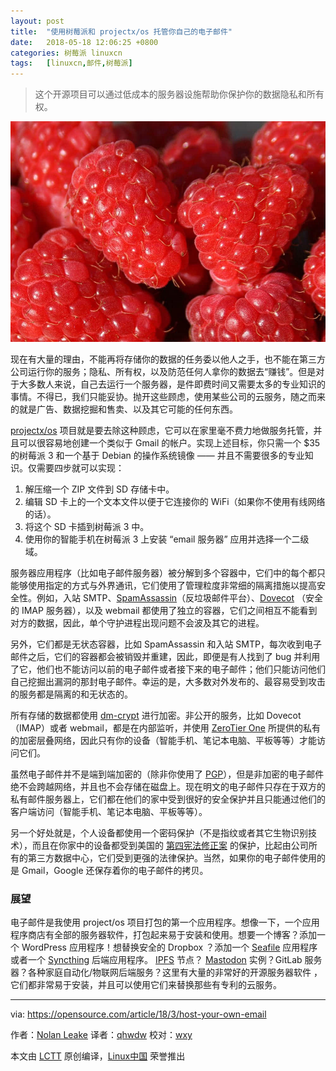 ```yaml
---
layout: post
title:	"使用树莓派和 projectx/os 托管你自己的电子邮件"
date:	2018-05-18 12:06:25 +0800 
categories:	树莓派 linuxcn 
tags:	[linuxcn,邮件,树莓派]
---
```




> 
> 这个开源项目可以通过低成本的服务器设施帮助你保护你的数据隐私和所有权。
> 
> 
> 


![](/Asserts/Images/album/201805/18/120617zeoe2re6jo8eozt2.jpg)


现在有大量的理由，不能再将存储你的数据的任务委以他人之手，也不能在第三方公司运行你的服务；隐私、所有权，以及防范任何人拿你的数据去“赚钱”。但是对于大多数人来说，自己去运行一个服务器，是件即费时间又需要太多的专业知识的事情。不得已，我们只能妥协。抛开这些顾虑，使用某些公司的云服务，随之而来的就是广告、数据挖掘和售卖、以及其它可能的任何东西。


[projectx/os](https://git.sigbus.net/projectx/os) 项目就是要去除这种顾虑，它可以在家里毫不费力地做服务托管，并且可以很容易地创建一个类似于 Gmail 的帐户。实现上述目标，你只需一个 $35 的树莓派 3 和一个基于 Debian 的操作系统镜像 —— 并且不需要很多的专业知识。仅需要四步就可以实现：


1. 解压缩一个 ZIP 文件到 SD 存储卡中。
2. 编辑 SD 卡上的一个文本文件以便于它连接你的 WiFi（如果你不使用有线网络的话）。
3. 将这个 SD 卡插到树莓派 3 中。
4. 使用你的智能手机在树莓派 3 上安装 “email 服务器” 应用并选择一个二级域。


服务器应用程序（比如电子邮件服务器）被分解到多个容器中，它们中的每个都只能够使用指定的方式与外界通讯，它们使用了管理粒度非常细的隔离措施以提高安全性。例如，入站 SMTP、[SpamAssassin](http://spamassassin.apache.org/)（反垃圾邮件平台）、[Dovecot](https://www.dovecot.org/) （安全的 IMAP 服务器），以及 webmail 都使用了独立的容器，它们之间相互不能看到对方的数据，因此，单个守护进程出现问题不会波及其它的进程。


另外，它们都是无状态容器，比如 SpamAssassin 和入站 SMTP，每次收到电子邮件之后，它们的容器都会被销毁并重建，因此，即便是有人找到了 bug 并利用了它，他们也不能访问以前的电子邮件或者接下来的电子邮件；他们只能访问他们自己挖掘出漏洞的那封电子邮件。幸运的是，大多数对外发布的、最容易受到攻击的服务都是隔离的和无状态的。


所有存储的数据都使用 [dm-crypt](https://gitlab.com/cryptsetup/cryptsetup/wikis/DMCrypt) 进行加密。非公开的服务，比如 Dovecot（IMAP）或者 webmail，都是在内部监听，并使用 [ZeroTier One](https://www.zerotier.com/download.shtml) 所提供的私有的加密层叠网络，因此只有你的设备（智能手机、笔记本电脑、平板等等）才能访问它们。


虽然电子邮件并不是端到端加密的（除非你使用了 [PGP](https://en.wikipedia.org/wiki/Pretty_Good_Privacy)），但是非加密的电子邮件绝不会跨越网络，并且也不会存储在磁盘上。现在明文的电子邮件只存在于双方的私有邮件服务器上，它们都在他们的家中受到很好的安全保护并且只能通过他们的客户端访问（智能手机、笔记本电脑、平板等等）。


另一个好处就是，个人设备都使用一个密码保护（不是指纹或者其它生物识别技术），而且在你家中的设备都受到美国的 [第四宪法修正案](https://simple.wikipedia.org/wiki/Fourth_Amendment_to_the_United_States_Constitution) 的保护，比起由公司所有的第三方数据中心，它们受到更强的法律保护。当然，如果你的电子邮件使用的是 Gmail，Google 还保存着你的电子邮件的拷贝。


### 展望


电子邮件是我使用 project/os 项目打包的第一个应用程序。想像一下，一个应用程序商店有全部的服务器软件，打包起来易于安装和使用。想要一个博客？添加一个 WordPress 应用程序！想替换安全的 Dropbox ？添加一个 [Seafile](https://www.seafile.com/en/home/) 应用程序或者一个 [Syncthing](https://syncthing.net/) 后端应用程序。 [IPFS](https://ipfs.io/) 节点？ [Mastodon](https://github.com/tootsuite/mastodon) 实例？GitLab 服务器？各种家庭自动化/物联网后端服务？这里有大量的非常好的开源服务器软件 ，它们都非常易于安装，并且可以使用它们来替换那些有专利的云服务。




---


via: <https://opensource.com/article/18/3/host-your-own-email>


作者：[Nolan Leake](https://opensource.com/users/nolan) 译者：[qhwdw](https://github.com/qhwdw) 校对：[wxy](https://github.com/wxy)


本文由 [LCTT](https://github.com/LCTT/TranslateProject) 原创编译，[Linux中国](https://linux.cn/) 荣誉推出

